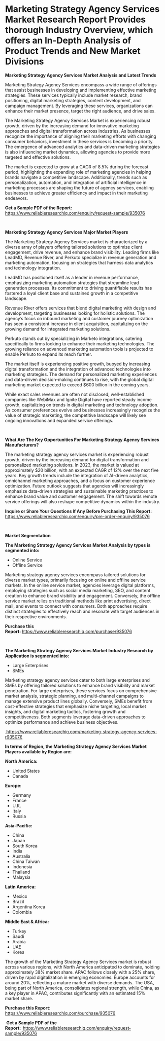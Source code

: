 <p><h1>Marketing Strategy Agency Services Market Research Report Provides thorough Industry Overview, which offers an In-Depth Analysis of Product Trends and New Market Divisions</h1></p><p><strong>Marketing Strategy Agency Services Market Analysis and Latest Trends</strong></p>
<p><p>Marketing Strategy Agency Services encompass a wide range of offerings that assist businesses in developing and implementing effective marketing strategies. These services typically include market research, brand positioning, digital marketing strategies, content development, and campaign management. By leveraging these services, organizations can enhance their market presence, target the right audience, and drive sales.</p><p>The Marketing Strategy Agency Services Market is experiencing robust growth, driven by the increasing demand for innovative marketing approaches and digital transformation across industries. As businesses recognize the importance of aligning their marketing efforts with changing consumer behaviors, investment in these services is becoming a priority. The emergence of advanced analytics and data-driven marketing strategies is also influencing market dynamics, allowing agencies to provide more targeted and effective solutions.</p><p>The market is expected to grow at a CAGR of 8.5% during the forecast period, highlighting the expanding role of marketing agencies in helping brands navigate a competitive landscape. Additionally, trends such as personalization, automation, and integration of artificial intelligence in marketing processes are shaping the future of agency services, enabling businesses to achieve greater efficiency and impact in their marketing endeavors.</p></p>
<p><strong>Get a Sample PDF of the Report:&nbsp;</strong> <a href="https://www.reliableresearchiq.com/enquiry/request-sample/935076?utm_campaign=1141&utm_medium=2&utm_source=Github&utm_content=ia&utm_term=18042025&utm_id=marketing-strategy-agency-services">https://www.reliableresearchiq.com/enquiry/request-sample/935076</a></p>
<p>&nbsp;</p>
<p><strong>Marketing Strategy Agency Services Major Market Players</strong></p>
<p><p>The Marketing Strategy Agency Services market is characterized by a diverse array of players offering tailored solutions to optimize client engagement, drive revenue, and enhance brand visibility. Leading firms like LeadMD, Revenue River, and Perkuto specialize in revenue generation and marketing automation, focusing on strategies that harness data analytics and technology integration.</p><p>LeadMD has positioned itself as a leader in revenue performance, emphasizing marketing automation strategies that streamline lead generation processes. Its commitment to driving quantifiable results has fostered a loyal client base and sustained growth in a competitive landscape.</p><p>Revenue River offers services that blend digital marketing with design and development, targeting businesses looking for holistic solutions. The agency’s focus on inbound marketing and customer journey optimization has seen a consistent increase in client acquisition, capitalizing on the growing demand for integrated marketing solutions.</p><p>Perkuto stands out by specializing in Marketo integrations, catering specifically to firms looking to enhance their marketing technologies. The growing reliance on advanced marketing automation tools is projected to enable Perkuto to expand its reach further.</p><p>The market itself is experiencing positive growth, buoyed by increasing digital transformation and the integration of advanced technologies into marketing strategies. The demand for personalized marketing experiences and data-driven decision-making continues to rise, with the global digital marketing market expected to exceed $600 billion in the coming years.</p><p>While exact sales revenues are often not disclosed, well-established companies like WebiMax and Ignite Digital have reported steady income growth, capitalizing on trends in digital marketing and technology adoption. As consumer preferences evolve and businesses increasingly recognize the value of strategic marketing, the competitive landscape will likely see ongoing innovations and expanded service offerings.</p></p>
<p>&nbsp;</p>
<p><strong>What Are The Key Opportunities For Marketing Strategy Agency Services Manufacturers?</strong></p>
<p><p>The marketing strategy agency services market is experiencing robust growth, driven by the increasing demand for digital transformation and personalized marketing solutions. In 2023, the market is valued at approximately $20 billion, with an expected CAGR of 12% over the next five years. Key growth trends include the integration of AI-driven analytics, omnichannel marketing approaches, and a focus on customer experience optimization. Future outlook suggests that agencies will increasingly emphasize data-driven strategies and sustainable marketing practices to enhance brand value and customer engagement. The shift towards remote service offerings will also reshape competitive dynamics within the industry.</p></p>
<p><strong>Inquire or Share Your Questions If Any Before Purchasing This Report:</strong> <a href="https://www.reliableresearchiq.com/enquiry/pre-order-enquiry/935076?utm_campaign=1141&utm_medium=2&utm_source=Github&utm_content=ia&utm_term=18042025&utm_id=marketing-strategy-agency-services">https://www.reliableresearchiq.com/enquiry/pre-order-enquiry/935076</a></p>
<p>&nbsp;</p>
<p><strong>Market Segmentation</strong></p>
<p><strong>The Marketing Strategy Agency Services Market Analysis by types is segmented into:</strong></p>
<p><ul><li>Online Service</li><li>Offline Service</li></ul></p>
<p><p>Marketing strategy agency services encompass tailored solutions for diverse market types, primarily focusing on online and offline service markets. In the online service market, agencies leverage digital platforms, employing strategies such as social media marketing, SEO, and content creation to enhance brand visibility and engagement. Conversely, the offline service market relies on traditional methods like print advertising, direct mail, and events to connect with consumers. Both approaches require distinct strategies to effectively reach and resonate with target audiences in their respective environments.</p></p>
<p><strong>Purchase this Report:&nbsp;</strong><a href="https://www.reliableresearchiq.com/purchase/935076?utm_campaign=1141&utm_medium=2&utm_source=Github&utm_content=ia&utm_term=18042025&utm_id=marketing-strategy-agency-services">https://www.reliableresearchiq.com/purchase/935076</a></p>
<p>&nbsp;</p>
<p><strong>The Marketing Strategy Agency Services Market Industry Research by Application is segmented into:</strong></p>
<p><ul><li>Large Enterprises</li><li>SMEs</li></ul></p>
<p><p>Marketing strategy agency services cater to both large enterprises and SMEs by offering tailored solutions to enhance brand visibility and market penetration. For large enterprises, these services focus on comprehensive market analysis, strategic planning, and multi-channel campaigns to manage extensive product lines globally. Conversely, SMEs benefit from cost-effective strategies that emphasize niche targeting, local market insights, and digital marketing tactics, fostering growth and competitiveness. Both segments leverage data-driven approaches to optimize performance and achieve business objectives.</p></p>
<p><a href="https://www.reliableresearchiq.com/marketing-strategy-agency-services-r935076?utm_campaign=1141&utm_medium=2&utm_source=Github&utm_content=ia&utm_term=18042025&utm_id=marketing-strategy-agency-services">&nbsp;https://www.reliableresearchiq.com/marketing-strategy-agency-services-r935076</a></p>
<p><strong>In terms of Region, the Marketing Strategy Agency Services Market Players available by Region are:</strong></p>
<p>
    <p> <strong> North America: </strong>
        <ul>
            <li>United States</li>
            <li>Canada</li>
        </ul>
        </p> 
    <p> <strong> Europe: </strong>
        <ul>
            <li>Germany</li>
            <li>France</li>
            <li>U.K.</li>
            <li>Italy</li>
            <li>Russia</li>
        </ul>
        </p> 
    <p> <strong> Asia-Pacific: </strong>
        <ul>
            <li>China</li>
            <li>Japan</li>
            <li>South Korea</li>
            <li>India</li>
            <li>Australia</li>
            <li>China Taiwan</li>
            <li>Indonesia</li>
            <li>Thailand</li>
            <li>Malaysia</li>
        </ul>
        </p> 
    <p> <strong> Latin America: </strong>
        <ul>
            <li>Mexico</li>
            <li>Brazil</li>
            <li>Argentina Korea</li>
            <li>Colombia</li>
        </ul>
        </p> 
    <p> <strong> Middle East & Africa: </strong>
        <ul>
            <li>Turkey</li>
            <li>Saudi</li>
            <li>Arabia</li>
            <li>UAE</li>
            <li>Korea</li>
        </ul>
    </p>
    </p>
<p><p>The growth of the Marketing Strategy Agency Services market is robust across various regions, with North America anticipated to dominate, holding approximately 38% market share. APAC follows closely with a 25% share, driven by rapid digitalization in emerging economies. Europe accounts for around 20%, reflecting a mature market with diverse demands. The USA, being part of North America, consolidates regional strength, while China, as a key player in APAC, contributes significantly with an estimated 15% market share.</p></p>
<p><strong>Purchase this Report: </strong><a href="https://www.reliableresearchiq.com/purchase/935076?utm_campaign=1141&utm_medium=2&utm_source=Github&utm_content=ia&utm_term=18042025&utm_id=marketing-strategy-agency-services">https://www.reliableresearchiq.com/purchase/935076</a></p>
<p>&nbsp;<strong>Get a Sample PDF of the Report:&nbsp;&nbsp;</strong><a href="https://www.reliableresearchiq.com/enquiry/request-sample/935076?utm_campaign=1141&utm_medium=2&utm_source=Github&utm_content=ia&utm_term=18042025&utm_id=marketing-strategy-agency-services">https://www.reliableresearchiq.com/enquiry/request-sample/935076</a></p>
<p><strong></strong></p>
<p><p></p><p></p><p></p></p>